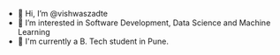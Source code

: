 - 👋 Hi, I’m @vishwaszadte
- 👀 I’m interested in Software Development, Data Science and Machine Learning
- 🌱 I'm currently a B. Tech student in Pune.

<!---
vishwaszadte/vishwaszadte is a ✨ special ✨ repository because its `README.md` (this file) appears on your GitHub profile.
You can click the Preview link to take a look at your changes.
--->
